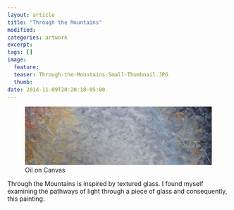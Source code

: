 ```yaml
---
layout: article
title: "Through the Mountains"
modified:
categories: artwork
excerpt:
tags: []
image:
  feature:
  teaser: Through-the-Mountains-Small-Thumbnail.JPG
  thumb:
date: 2014-11-09T20:20:18-05:00
---
```


<figure>
  <a href="/images/Through-the-Mountains.JPG"><img src="/images/Through-the-Mountains-Thumbnail.JPG" /></a>
  <figcaption> Oil on Canvas </figcaption>
</figure>

Through the Mountains is inspired by textured glass. I found myself examining the pathways of light through a piece of glass and consequently, this painting.
